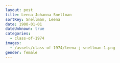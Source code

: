 ```yaml
---
layout: post
title: Leena Johanna Snellman
sortKey: Snellman, Leena
date: 1900-01-01
dateUnknown: true
categories:
  - class-of-1974
images:
  - /assets/class-of-1974/leena-j-snellman-1.png
gender: female
---
```

